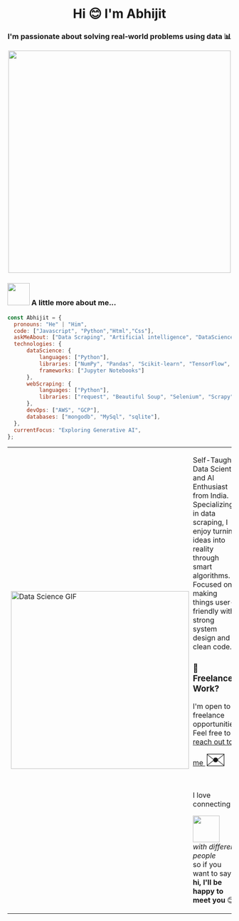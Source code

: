 <h1 align="center">Hi 😊 I'm Abhijit </h1>
<h3 align="center">I'm passionate about solving real-world problems using data 📊</h3>
<p align="center">
  <img width="500" src="https://miro.medium.com/v2/resize:fit:828/format:webp/1*zVnWJtyGOX_kUIDm6ccCfQ.gif"/>
</p>

### <img src="https://media.giphy.com/media/VgCDAzcKvsR6OM0uWg/giphy.gif" width="50"> A little more about me...  


```javascript
const Abhijit = {
  pronouns: "He" | "Him",
  code: ["Javascript", "Python","Html","Css"],
  askMeAbout: ["Data Scraping", "Artificial intelligence", "DataScience", "Theoretical physics"],
  technologies: {
      dataScience: {
          languages: ["Python"],
          libraries: ["NumPy", "Pandas", "Scikit-learn", "TensorFlow", "PyTorch"],
          frameworks: ["Jupyter Notebooks"]
      },
      webScraping: {
          languages: ["Python"],
          libraries: ["request", "Beautiful Soup", "Selenium", "Scrapy"]
      },
      devOps: ["AWS", "GCP"],
      databases: ["mongodb", "MySql", "sqlite"],  
  },
  currentFocus: "Exploring Generative AI",
};
```
<table style="width: 100%;">
  <tr>
    <td>
      <img width="400" src="https://blog.advance.ai/hs-fs/hubfs/Comp-1_1.gif?width=852&name=Comp-1_1.gif" alt="Data Science GIF">
    </td>
    <td style="padding-left: 1px; vertical-align: top;">
      <p>Self-Taught Data Scientist and AI Enthusiast from India. Specializing in data scraping, I enjoy turning ideas into reality through smart algorithms. Focused on making things user-friendly with strong system design and clean code.</p>
      <h3 align="left">💼 Freelance Work?</h3>
      <p align="left">I'm open to freelance opportunities! Feel free to <a href="mailto:abhijitmondal012@gmail.com">reach out to me </a> <span style="font-size: 2.5em;">✉️</span></p>
      <p align="right">
        <p style="display: inline-block;">I love connecting</p>
        <img src="https://media.giphy.com/media/LnQjpWaON8nhr21vNW/giphy.gif" width="60" style="display: inline-block;">
        <em style="display: inline-block;"> with different people</em> so if you want to say <b>hi, I'll be happy to meet you </b> 😊
      </p>
    </td>
  </tr>
</table>
